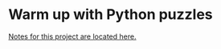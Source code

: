 # Warm up with Python puzzles

[Notes for this project are located here.](https://handbook.booth.school/warm-up-with-python-puzzles)


